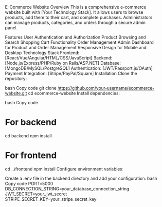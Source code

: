 
E-Commerce Website
Overview
This is a comprehensive e-commerce website built with [Your Technology Stack]. It allows users to browse products, add them to their cart, and complete purchases. Administrators can manage products, categories, and orders through a secure admin panel.

Features
User Authentication and Authorization
Product Browsing and Search
Shopping Cart Functionality
Order Management
Admin Dashboard for Product and Order Management
Responsive Design for Mobile and Desktop
Technology Stack
Frontend: [React/Vue/Angular/HTML/CSS/JavaScript]
Backend: [Node.js/Express/PHP/Ruby on Rails/ASP.NET]
Database: [MongoDB/MySQL/PostgreSQL]
Authentication: [JWT/Passport.js/OAuth]
Payment Integration: [Stripe/PayPal/Square]
Installation
Clone the repository:

bash
Copy code
git clone https://github.com/your-username/ecommerce-website.git
cd ecommerce-website
Install dependencies:

bash
Copy code
# For backend
cd backend
npm install

# For frontend
cd ../frontend
npm install
Configure environment variables:

Create a .env file in the backend directory and add your configuration:
bash
Copy code
PORT=5000
DB_CONNECTION_STRING=your_database_connection_string
JWT_SECRET=your_jwt_secret
STRIPE_SECRET_KEY=your_stripe_secret_key
